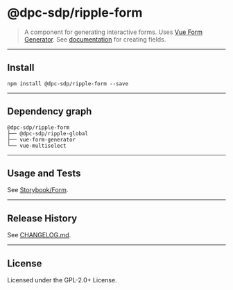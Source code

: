 # @dpc-sdp/ripple-form

> A component for generating interactive forms. Uses [Vue Form
Generator](https://github.com/vue-generators/vue-form-generator). See
[documentation](https://icebob.gitbooks.io/vueformgenerator/content/) for
creating fields.

--------------------------------------------------------------------------------

## Install

```shell
npm install @dpc-sdp/ripple-form --save
```

--------------------------------------------------------------------------------

## Dependency graph

```shell
@dpc-sdp/ripple-form
├── @dpc-sdp/ripple-global
├── vue-form-generator
└── vue-multiselect
```

--------------------------------------------------------------------------------

## Usage and Tests

See [Storybook/Form](https://ripple.sdp.vic.gov.au/?selectedKind=Molecules/Form&selectedStory=Form).

--------------------------------------------------------------------------------

## Release History

See [CHANGELOG.md](./CHANGELOG.md).

--------------------------------------------------------------------------------

## License

Licensed under the GPL-2.0+ License.
